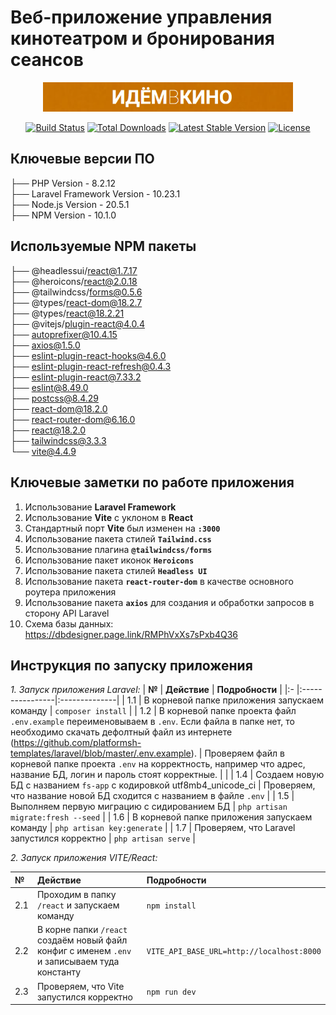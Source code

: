# Веб-приложение управления кинотеатром и бронирования сеансов

<p align="center"><img src="https://raw.githubusercontent.com/smileperez/fs-diplom-laravel-react/main/public/images/logo.png" width="400" alt="Laravel Logo"></p>

<p align="center">
<a href="https://github.com/laravel/framework/actions"><img src="https://github.com/laravel/framework/workflows/tests/badge.svg" alt="Build Status"></a>
<a href="https://packagist.org/packages/laravel/framework"><img src="https://img.shields.io/packagist/dt/laravel/framework" alt="Total Downloads"></a>
<a href="https://packagist.org/packages/laravel/framework"><img src="https://img.shields.io/packagist/v/laravel/framework" alt="Latest Stable Version"></a>
<a href="https://packagist.org/packages/laravel/framework"><img src="https://img.shields.io/packagist/l/laravel/framework" alt="License"></a>
</p>

## Ключевые версии ПО
├── PHP Version - 8.2.12</br>
├── Laravel Framework Version - 10.23.1</br>
├── Node.js Version - 20.5.1</br>
├── NPM Version - 10.1.0</br>

## Используемые NPM пакеты

├── @headlessui/react@1.7.17</br>
├── @heroicons/react@2.0.18</br>
├── @tailwindcss/forms@0.5.6</br>
├── @types/react-dom@18.2.7</br>
├── @types/react@18.2.21</br>
├── @vitejs/plugin-react@4.0.4</br>
├── autoprefixer@10.4.15</br>
├── axios@1.5.0</br>
├── eslint-plugin-react-hooks@4.6.0</br>
├── eslint-plugin-react-refresh@0.4.3</br>
├── eslint-plugin-react@7.33.2</br>
├── eslint@8.49.0</br>
├── postcss@8.4.29</br>
├── react-dom@18.2.0</br>
├── react-router-dom@6.16.0</br>
├── react@18.2.0</br>
├── tailwindcss@3.3.3</br>
└── vite@4.4.9</br>

## Ключевые заметки по работе приложения

1. Использование **Laravel Framework**
2. Использование **Vite** с уклоном в **React**
3. Стандартный порт **Vite** был изменен на **`:3000`**
4. Использование пакета стилей **`Tailwind.css`**
5. Использование плагина **`@tailwindcss/forms`**
6. Использование пакет иконок **`Heroicons`**
7. Использование пакета стилей **`Headless UI`**
8. Использование пакета **`react-router-dom`** в качестве основного роутера приложения
9. Использование пакета **`axios`** для создания и обработки запросов в сторону API Laravel
10. Схема базы данных: https://dbdesigner.page.link/RMPhVxXs7sPxb4Q36


## Инструкция по запуску приложения

*1. Запуск приложения Laravel:*
| **№** | **Действие** | **Подробности** |
|:- |:----------------|:--------------|
| 1.1 | В корневой папке приложения запускаем команду | `composer install` |
| 1.2 | В корневой папке проекта файл `.env.example` переименовываем в `.env`. Если файла в папке нет, то необходимо скачать дефолтный файл из интернете (https://github.com/platformsh-templates/laravel/blob/master/.env.example). | Проверяем файл в корневой папке проекта `.env` на корректность, например что адрес, название БД, логин и пароль стоят корректные. | |
| 1.4 | Создаем новую БД с названием `fs-app` с кодировкой utf8mb4_unicode_ci | Проверяем, что название новой БД сходится с названием в файле `.env` |
| 1.5 | Выполняем первую миграцию с сидированием БД | `php artisan migrate:fresh --seed` |
| 1.6 | В корневой папке приложения запускаем команду | `php artisan key:generate` |
| 1.7 | Проверяем, что Laravel запустился корректно | `php artisan serve` |

*2. Запуск приложения VITE/React:*

| **№** | **Действие** | **Подробности** |
|:- |:----------------|:--------------|
| 2.1 | Проходим в папку `/react` и запускаем команду  | `npm install` |
| 2.2 | В корне папки `/react` создаём новый файл конфиг с именем `.env` и записываем туда константу | `VITE_API_BASE_URL=http://localhost:8000` |
| 2.3 | Проверяем, что Vite запустился корректно | `npm run dev` |
